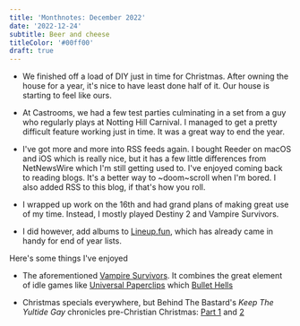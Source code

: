 ```yaml
---
title: 'Monthnotes: December 2022'
date: '2022-12-24'
subtitle: Beer and cheese
titleColor: '#00ff00'
draft: true
---
```


- We finished off a load of DIY just in time for Christmas. After owning the house for a year, it's nice to have least done half of it. Our house is starting to feel like ours.

- At Castrooms, we had a few test parties culminating in a set from a guy who regularly plays at Notting Hill Carnival. I managed to get a pretty difficult feature working just in time. It was a great way to end the year.

- I've got more and more into RSS feeds again. I bought Reeder on macOS and iOS which is really nice, but it has a few little differences from NetNewsWire which I'm still getting used to. I've enjoyed coming back to reading blogs. It's a better way to ~doom~scroll when I'm bored. I also added RSS to this blog, if that's how you roll.

- I wrapped up work on the 16th and had grand plans of making great use of my time. Instead, I mostly played Destiny 2 and Vampire Survivors.

- I did however, add albums to [Lineup.fun](https://www.lineup.fun/), which has already came in handy for end of year lists.

Here's some things I've enjoyed

- The aforementioned [Vampire Survivors](https://www.xbox.com/en-GB/games/store/vampire-survivors/9pd5bm2z8c4l). It combines the great element of idle games like [Universal Paperclips](https://www.decisionproblem.com/paperclips/index2.html) which [Bullet Hells](https://en.wikipedia.org/wiki/Shoot_%27em_up#Bullet_hell)

- Christmas specials everywhere, but Behind The Bastard's _Keep The Yultide Gay_ chronicles pre-Christian Christmas: [Part 1](https://open.spotify.com/episode/5G2lBDqN7IUhKUtwpQ4aI5?si=fc1fdd2bdeab49d3) and [2](https://open.spotify.com/episode/38NwcKm3jeOvNIpTSzv5Un?si=552ad6b39f31406a)
